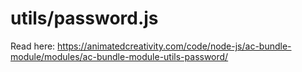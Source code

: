 # utils/password.js

Read here: <https://animatedcreativity.com/code/node-js/ac-bundle-module/modules/ac-bundle-module-utils-password/>
